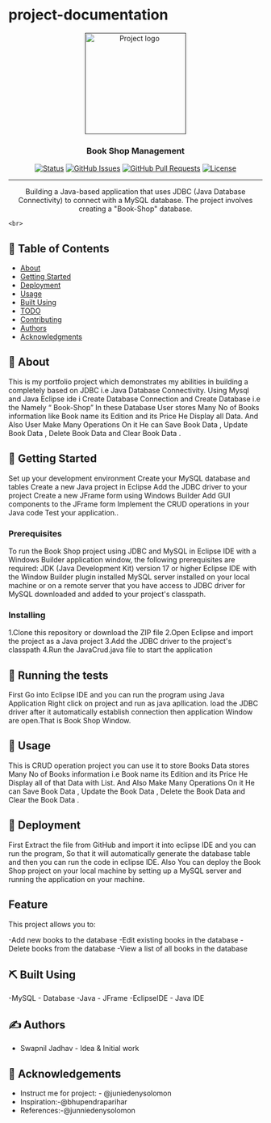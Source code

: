 # project-documentation

<p align="center">
  <a href="" rel="noopener">
 <img width=200px height=200px src="C:\Users\SWAPNIL\Downloads\bookshop_logo.png" alt="Project logo"></a>
</p>

<h3 align="center">Book Shop Management</h3>

<div align="center"> 

  [![Status](https://img.shields.io/badge/status-active-success.svg)]() 
  [![GitHub Issues](https://img.shields.io/github/issues/kylelobo/The-Documentation-Compendium.svg)](https://github.com/kylelobo/The-Documentation-Compendium/issues)
  [![GitHub Pull Requests](https://img.shields.io/github/issues-pr/kylelobo/The-Documentation-Compendium.svg)](https://github.com/kylelobo/The-Documentation-Compendium/pulls)
  [![License](https://img.shields.io/badge/license-MIT-blue.svg)](/LICENSE)

</div>

---

<p align="center"> Building a Java-based application that uses JDBC (Java Database Connectivity) to connect with a MySQL database. The project involves creating a "Book-Shop" database.

    <br> 
</p>

## 📝 Table of Contents
- [About](#about)
- [Getting Started](#getting_started)
- [Deployment](#deployment)
- [Usage](#usage)
- [Built Using](#built_using)
- [TODO](../TODO.md)
- [Contributing](../CONTRIBUTING.md)
- [Authors](#authors)
- [Acknowledgments](#acknowledgement)

## 🧐 About <a name = "about"></a>
This is my portfolio project which demonstrates my abilities in building a completely based on JDBC i.e Java Database Connectivity. Using Mysql and Java Eclipse ide i Create Database Connection and Create Database i.e the Namely “ Book-Shop” In these Database User stores Many No of Books information  like Book name its Edition and its Price He Display all Data. And Also User Make Many Operations On it He can Save Book Data , Update Book Data , Delete Book Data and Clear Book Data .

## 🏁 Getting Started <a name = "getting_started"></a>
Set up your development environment Create your MySQL database and tables Create a new Java project in Eclipse Add the JDBC driver to your project Create a new JFrame form using Windows Builder Add GUI components to the JFrame form Implement the CRUD operations in your Java code Test your application..
### Prerequisites
To run the Book Shop project using JDBC and MySQL in Eclipse IDE with a Windows Builder application window, the following prerequisites are required: JDK (Java Development Kit) version 17 or higher Eclipse IDE with the Window Builder plugin installed MySQL server installed on your local machine or on a remote server that you have access to JDBC driver for MySQL downloaded and added to your project's classpath.

### Installing
1.Clone this repository or download the ZIP file
2.Open Eclipse and import the project as a Java project
3.Add the JDBC driver to the project's classpath
4.Run the JavaCrud.java file to start the application
## 🔧 Running the tests <a name = "tests"></a>
First Go into Eclipse IDE and you can run the program using Java Application Right click on project and run as java apllication. load the JDBC driver after it automatically establish connection then application Window are open.That is Book Shop Window.



## 🎈 Usage <a name="usage"></a>
This is CRUD operation project you can use it to store Books Data stores Many No of Books information i.e Book name its Edition and its Price He Display all of that Data with List. And Also Make Many Operations On it He can Save Book Data , Update the Book Data , Delete the Book Data and Clear the Book Data .

## 🚀 Deployment <a name = "deployment"></a>
First Extract the file from GitHub and import it into eclipse IDE and you can run the program, So that it will automatically generate the database table and then you can run the code in eclipse IDE. Also You can deploy the Book Shop project on your local machine by setting up a MySQL server and running the application on your machine.

## Feature <a name = "Feature"></a>
This project allows you to:

-Add new books to the database
-Edit existing books in the database
-Delete books from the database
-View a list of all books in the database

## ⛏️ Built Using <a name = "built_using"></a>
-MySQL - Database
-Java - JFrame
-EclipseIDE - Java IDE

## ✍️ Authors <a name = "authors"></a>
- Swapnil Jadhav - Idea & Initial work



## 🎉 Acknowledgements <a name = "acknowledgement"></a>
- Instruct me for project: - @juniedenysolomon
- Inspiration:-@bhupendraparihar
- References:-@junniedenysolomon

